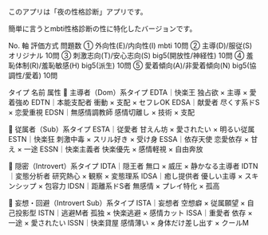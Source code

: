 このアプリは「夜の性格診断」アプリです。

簡単に言うとmbti性格診断の性に特化したバージョンです。


No.	軸	評価方式	問題数
①	外向性(E)/内向性(I)	mbti	10問
②	主導(D)/服従(S)	オリジナル	10問
③	刺激志向(T)/安心志向(S)	big5(開放性/神経性)	10問
④	羞恥体制(R)/羞恥敏感(H)	big5(派生)	10問
⑤	愛着傾向(A)/非愛着傾向(N)	big5(協調性/愛着)	10問

タイプ	名前	属性
👑 主導者（Dom）系タイプ
	EDTA｜快楽王	独占欲 × 主導 × 愛着強め
	EDTN｜本能支配者	衝動 × 支配 × セフレOK
	EDSA｜献愛者	尽くす系ドS × 恋愛重視
	EDSN｜無感情調教師	感情切離し × 技術 × 支配
		
💖 従属者（Sub）系タイプ
	ESTA｜従愛者	甘えん坊 × 愛されたい × 明るい従属
	ESTN｜快楽狂	刺激中毒 × スリル好き × 受け身
	ESSA｜依存天使	恋愛依存 × 甘え × 一途
	ESSN｜快楽主義者	快楽優先 × 感情軽視 × 自由奔放
		
👤 隠密（Introvert）系タイプ
	IDTA｜隠王者	無口 × 威圧 × 静かなる主導者
	IDTN｜変態分析者	研究熱心 × 観察 × 変態理系
	IDSA｜癒し提供者	優しい主導 × スキンシップ × 包容力
	IDSN｜距離系ドS者	無感情 × プレイ特化 × 孤高
		
💫 妄想・回避（Introvert Sub）系タイプ
	ISTA｜妄想者	空想癖 × 従属願望 × 自己投影型
	ISTN｜逃避M者	孤独 × 快楽逃避 × 感情カット
	ISSA｜重愛者	依存 × 一途 × 愛されたい
	ISSN｜快楽貸屋	感情薄い × 身体だけ差し出す × クールM